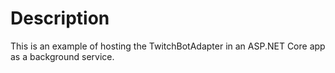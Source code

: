 # Description 
This is an example of hosting the TwitchBotAdapter in an ASP.NET Core app as a background service. 